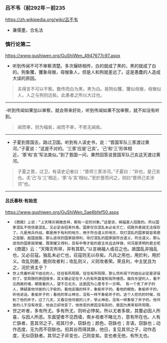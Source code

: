 ### 吕不韦（前292年－前235
https://zh.wikipedia.org/wiki/吕不韦
- 兼儒墨，合名法
### 慎行论第二
https://www.gushiwen.org/GuShiWen_4947677c97.aspx
- 听到传闻不可不审察清楚。多次辗转相传，白的就成了黑的，黑的就成了白的。狗象玃，玃象母猴，母猴象人，但是人和狗就差远了。这是愚蠢的人造成大误的原因。
>夫得言不可以不察。数传而白为黑，黑为白。故狗似玃，玃似母猴，母猴似人，人之与狗则远矣。此愚者之所以大过也。
---
-听到传闻如果加以审察，就会带来好处，听到传闻如果不加审察，就不如没有听到。
>闻而审，则为福矣，闻而不审，不若无闻矣。
---
- 子夏到晋国去，路过卫国。听到有人读史书，说：“晋国军队三豕渡过黄河。”子夏说：“这是不对的。‘三豕’应是‘己亥’。‘己’和‘三’形体相近，‘豕’和‘亥’写法类似。”到了晋国一问，果然回答说晋国军队己亥这天渡过黄河。
>子夏之晋，过卫，有读史记者曰：“晋师三豕涉河。”子夏曰：“非也，是己亥也。夫‘己’与‘三’相近，‘豕’与‘亥’相似。”至於晋而问之，则曰“晋师己亥涉河”也。
---
#### 吕氏春秋·有始览
https://www.gushiwen.org/GuShiWen_5ae6bfef50.aspx
- `《商箴》上说：“上天降灾祸施吉祥，都有一定的对象。”这是说，祸福是人招致的。所以国家混乱不但但是混乱，又必定会招来外患。国家仅仅混乱未必会灭亡，招致外患就无法保存了。凡是用兵作战，都是用于有利的地方，用于符合道义的地方，攻打混乱的国家就容易使之屈服，敌国屈服，那么进攻的国家就得利，攻打混乱的国家就符合道义，符合道义，那么进攻的国家就荣耀，既荣耀又得利，具有中等才能的君主尚且这样做，何况是贤明的君主呢`
- 《商箴》云：“天降灾布祥，并有其职。”以言祸福人或召之也。故国乱非独乱也，又必召寇。独乱未必亡也，召寇则无以存矣。凡兵之用也，用於利，用於义。攻乱则脆，脆则攻者利；攻乱则义，义则攻者荣。荣且利，中主犹且为之，况於贤主乎？
- `世上凭着听闻下结论的人，往往有所局限。往往有所局限，那么凭听闻下的结论必定是谬误的了。受局限的原因很多，其关键必定在于人的有所喜爱和有所憎恶。面向东望的人，看不见西面的墙，朝南看的人，望不见北方。这是因为心意专于一方啊。
有一个丢了斧子的人，猜疑是他邻居的儿子偷的。看他走路的样子，象偷斧子的。看他的眼色，象偷斧子的，听他说话，象偷斧子的；看他的举止神志，没有一样不象偷斧子的。这个人挖坑的时候，找到了他的斧子。过了几天，又看见他邻居的儿子，举止神态，没有一样象愉了斧子的。他邻居的儿于没有改变，他自己却改变了，他改变的原因没有别的，是因为原来有所局限。`
- 世之听者，多有所尤。多有所尤，则听必悖矣。所以尤者多故，其要必因人所喜，与因人所恶。东面望者不见西墙，南乡视者不睹北方，意有所在也。人有亡鈇者，意其邻之子。视其行步，窃鈇也；颜色，窃鈇也；言语，窃鈇也；动作态度，无为而不窃鈇也。抇其谷而得其鈇，他日，复见其邻之子，动作态度，无似窃鈇者。其邻之子非变也，己则变矣。变也者无他，有所尢也。
